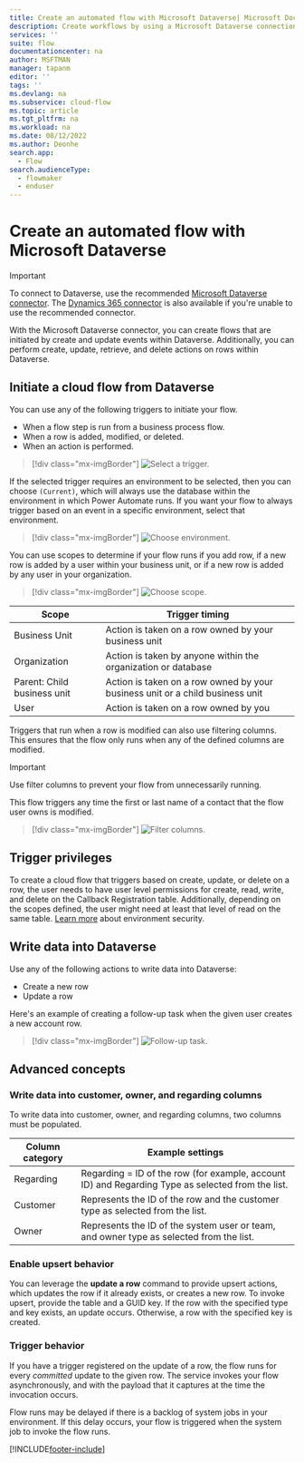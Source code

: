```yaml
---
title: Create an automated flow with Microsoft Dataverse| Microsoft Docs
description: Create workflows by using a Microsoft Dataverse connection and Power Automate
services: ''
suite: flow
documentationcenter: na
author: MSFTMAN
manager: tapanm
editor: ''
tags: ''
ms.devlang: na
ms.subservice: cloud-flow
ms.topic: article
ms.tgt_pltfrm: na
ms.workload: na
ms.date: 08/12/2022
ms.author: Deonhe
search.app: 
  - Flow
search.audienceType: 
  - flowmaker
  - enduser
---
```


# Create an automated flow with Microsoft Dataverse

>[!IMPORTANT]
>To connect to Dataverse, use the recommended [Microsoft Dataverse connector](./dataverse/overview.md). The [Dynamics 365 connector](/connectors/dynamicscrmonline/) is also available if you're unable to use the recommended connector.
>

With the Microsoft Dataverse connector, you can create flows that are initiated by create and update events within Dataverse. Additionally, you can perform create, update, retrieve, and delete actions on rows within Dataverse.

## Initiate a cloud flow from Dataverse

You can use any of the following triggers to initiate your flow.

- When a flow step is run from a business process flow.
- When a row is added, modified, or deleted.
- When an action is performed.

> [!div class="mx-imgBorder"]
> ![Select a trigger.](./media/cds-connector/triggers.png)

If the selected trigger requires an environment to be selected, then you can choose `(Current)`, which will always use the database within the environment in which Power Automate runs. If you want your flow to always trigger based on an event in a specific environment, select that environment.

> [!div class="mx-imgBorder"]
> ![Choose environment.](./media/cds-connector/Environments.png)

You can use scopes to determine if your flow runs if you add row, if a new row is added by a user within your business unit, or if a new row is added by any user in your organization.

> [!div class="mx-imgBorder"]
> ![Choose scope.](./media/cds-connector/Scopes.png)

|Scope|Trigger timing|
| --- | --- |
|Business Unit|Action is taken on a row owned by your business unit|
|Organization|Action is taken by anyone within the organization or database|
|Parent: Child business unit|Action is taken on a row owned by your business unit or a child business unit|
|User|Action is taken on a row owned by you|

Triggers that run when a row is modified can also use filtering columns. This ensures that the flow only runs when any of the defined columns are modified.

> [!IMPORTANT]
> Use filter columns to prevent your flow from unnecessarily running.

This flow triggers any time the first or last name of a contact that the flow user owns is modified.

> [!div class="mx-imgBorder"]
> ![Filter columns.](./media/cds-connector/FilterAttributes.png)

## Trigger privileges

To create a cloud flow that triggers based on create, update, or delete on a row, the user needs to have user level permissions for create, read, write, and delete on the Callback Registration table. Additionally, depending on the scopes defined, the user might need at least that level of read on the same table.  [Learn more](/power-platform/admin/database-security) about environment security.

## Write data into Dataverse

Use any of the following actions to write data into Dataverse:

- Create a new row
- Update a row

Here's an example of creating a follow-up task when the given user creates a new account row.  

> [!div class="mx-imgBorder"]
> ![Follow-up task.](./media/cds-connector/Regarding.png)

## Advanced concepts

### Write data into customer, owner, and regarding columns

To write data into customer, owner, and regarding columns, two columns must be populated.

| Column category | Example settings |
| --- | --- |
| Regarding | Regarding = ID of the row (for example, account ID) and Regarding Type as selected from the list. |
| Customer | Represents the ID of the row and the customer type as selected from the list. |
| Owner | Represents the ID of the system user or team, and owner type as selected from the list. |

### Enable upsert behavior

You can leverage the **update a row** command to provide upsert actions, which updates the row if it already exists, or creates a new row. To invoke upsert, provide the table and a GUID key. If the row with the specified type and key exists, an update occurs. Otherwise, a row with the specified key is created.

### Trigger behavior

If you have a trigger registered on the update of a row, the flow runs for every *committed* update to the given row. The service invokes your flow asynchronously, and with the payload that it captures at the time the invocation occurs.

Flow runs may be delayed if there is a backlog of system jobs in your environment.  If this delay occurs, your flow is triggered when the system job to invoke the flow runs.

[!INCLUDE[footer-include](includes/footer-banner.md)]
